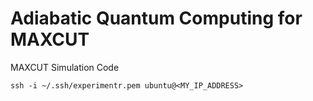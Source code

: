 # Adiabatic Quantum Computing for MAXCUT
MAXCUT Simulation Code

```shell
ssh -i ~/.ssh/experimentr.pem ubuntu@<MY_IP_ADDRESS>
```
